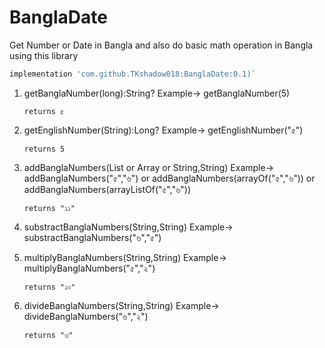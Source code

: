 # BanglaDate
Get Number or Date in Bangla and also do basic math operation in Bangla using this library

```groovy
implementation 'com.github.TKshadow018:BanglaDate:0.1)`
```

1. getBanglaNumber(long):String?
    Example-> 
      getBanglaNumber(5) 

      `returns ৫`


2. getEnglishNumber(String):Long?
    Example-> 
      getEnglishNumber("৫") 

      `returns 5`


3. addBanglaNumbers(List<Sting> or Array<String> or String,String)
    Example-> 
      addBanglaNumbers("৫","৬") or
      addBanglaNumbers(arrayOf("৫","৬")) or
      addBanglaNumbers(arrayListOf("৫","৬"))

      `returns "১১"`
  
4. substractBanglaNumbers(String,String)
    Example-> 
       substractBanglaNumbers("৬","৫")

5. multiplyBanglaNumbers(String,String)
    Example-> 
      multiplyBanglaNumbers("৫","২")

      `returns "১০"`

6. divideBanglaNumbers(String,String)
    Example-> 
      divideBanglaNumbers("৬","২")

      `returns "৩"`
      
